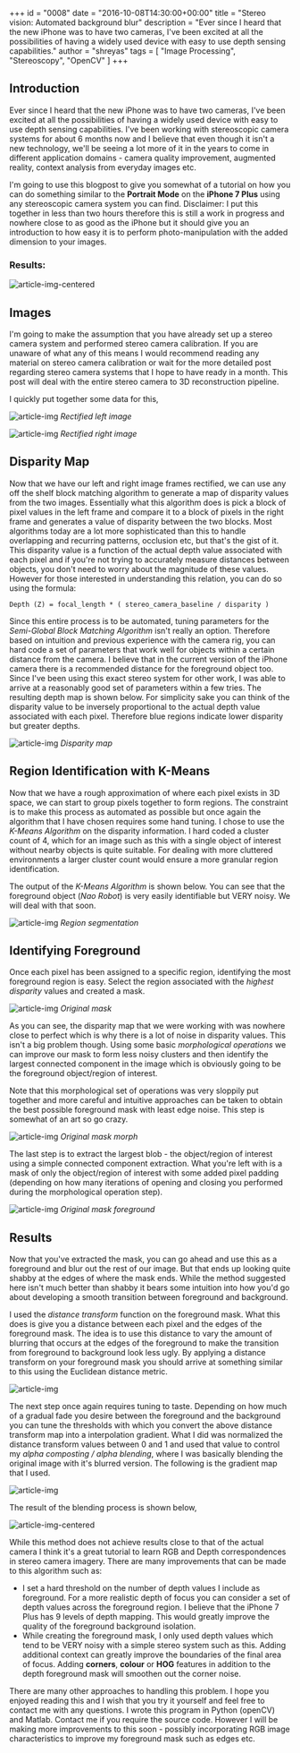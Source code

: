 +++
id = "0008"
date = "2016-10-08T14:30:00+00:00"
title = "Stereo vision: Automated background blur"
description = "Ever since I heard that the new iPhone was to have two cameras, I've been excited at all the possibilities of having a widely used device with easy to use depth sensing capabilities."
author = "shreyas"
tags = [ "Image Processing", "Stereoscopy", "OpenCV" ]
+++

## Introduction

Ever since I heard that the new iPhone was to have two cameras, I've been excited at all the possibilities of having a widely used device with easy to use depth sensing capabilities. I've been working with stereoscopic camera systems for about 6 months now and I believe that even though it isn't a new technology, we'll be seeing a lot more of it in the years to come in different application domains - camera quality improvement, augmented reality, context analysis from everyday images etc.

I'm going to use this blogpost to give you somewhat of a tutorial on how you can do something similar to the **Portrait Mode** on the **iPhone 7 Plus** using any stereoscopic camera system you can find. Disclaimer: I put this together in less than two hours therefore this is still a work in progress and nowhere close to as good as the iPhone but it should give you an introduction to how easy it is to perform photo-manipulation with the added dimension to your images.


### Results:

![article-img-centered](/img/blog/0008/before_after.png "Results")

## Images

I'm going to make the assumption that you have already set up a stereo camera system and performed stereo camera calibration. If you are unaware of what any of this means I would recommend reading any material on stereo camera calibration or wait for the more detailed post regarding stereo camera systems that I hope to have ready in a month. This post will deal with the entire stereo camera to 3D reconstruction pipeline.

I quickly put together some data for this,

![article-img](/img/blog/0008/left_colour_rectified.png "Rectified left image")
*Rectified left image*

![article-img](/img/blog/0008/right_colour_rectified.png "Rectified right image")
*Rectified right image*


## Disparity Map

Now that we have our left and right image frames rectified, we can use any off the shelf block matching algorithm to generate a map of disparity values from the two images. Essentially what this algorithm does is pick a block of pixel values in the left frame and compare it to a block of pixels in the right frame and generates a value of disparity between the two blocks. Most algorithms today are a lot more sophisticated than this to handle overlapping and recurring patterns, occlusion etc, but that's the gist of it. This disparity value is a function of the actual depth value associated with each pixel and if you're not trying to accurately measure distances between objects, you don't need to worry about the magnitude of these values. However for those interested in understanding this relation, you can do so using the formula:

```
Depth (Z) = focal_length * ( stereo_camera_baseline / disparity )
```

Since this entire process is to be automated, tuning parameters for the *Semi-Global Block Matching Algorithm* isn't really an option. Therefore based on intuition and previous experience with the camera rig, you can hard code a set of parameters that work well for objects within a certain distance from the camera. I believe that in the current version of the iPhone camera there is a recommended distance for the foreground object too. Since I've been using this exact stereo system for other work, I was able to arrive at a reasonably good set of parameters within a few tries. The resulting depth map is shown below. For simplicity sake you can think of the disparity value to be inversely proportional to the actual depth value associated with each pixel. Therefore blue regions indicate lower disparity but greater depths.

![article-img](/img/blog/0008/disparity_map.png "Disparity map")
*Disparity map*


## Region Identification with K-Means

Now that we have a rough approximation of where each pixel exists in 3D space, we can start to group pixels together to form regions. The constraint is to make this process as automated as possible but once again the algorithm that I have chosen requires some hand tuning. I chose to use the *K-Means Algorithm* on the disparity information. I hard coded a cluster count of 4, which for an image such as this with a single object of interest without nearby objects is quite suitable. For dealing with more cluttered environments a larger cluster count would ensure a more granular region identification.

The output of the *K-Means Algorithm* is shown below. You can see that the foreground object (*Nao Robot*) is very easily identifiable but VERY noisy. We will deal with that soon.

![article-img](/img/blog/0008/regionid.png "Region segmentation")
*Region segmentation*

## Identifying Foreground

Once each pixel has been assigned to a specific region, identifying the most foreground region is easy. Select the region associated with the *highest disparity* values and created a mask.

![article-img](/img/blog/0008/original_mask.png "Original mask")
*Original mask*


As you can see, the disparity map that we were working with was nowhere close to perfect which is why there is a lot of noise in disparity values. This isn't a big problem though. Using some basic *morphological operations* we can improve our mask to form less noisy clusters and then identify the largest connected component in the image which is obviously going to be the foreground object/region of interest.

Note that this morphological set of operations was very sloppily put together and more careful and intuitive approaches can be taken to obtain the best possible foreground mask with least edge noise. This step is somewhat of an art so go crazy.

![article-img](/img/blog/0008/original_mask_morph.png "Original mask morph")
*Original mask morph*

The last step is to extract the largest blob - the object/region of interest using a simple connected component extraction. What you're left with is a mask of only the object/region of interest with some added pixel padding (depending on how many iterations of opening and closing you performed during the morphological operation step).

![article-img](/img/blog/0008/original_mask_foreground.png "Original mask foreground")
*Original mask foreground*

## Results

Now that you've extracted the mask, you can go ahead and use this as a foreground and blur out the rest of our image. But that ends up looking quite shabby at the edges of where the mask ends. While the method suggested here isn't much better than shabby it bears some intuition into how you'd go about developing a smooth transition between foreground and background.

I used the *distance transform* function on the foreground mask. What this does is give you a distance between each pixel and the edges of the foreground mask. The idea is to use this distance to vary the amount of blurring that occurs at the edges of the foreground to make the transition from foreground to background look less ugly. By applying a distance transform on your foreground mask you should arrive at something similar to this using the Euclidean distance metric.

![article-img](/img/blog/0008/distance_transform_full.png "Distance transformation full")

The next step once again requires tuning to taste. Depending on how much of a gradual fade you desire between the foreground and the background you can tune the thresholds with which you convert the above distance transform map into a interpolation gradient. What I did was normalized the distance transform values between 0 and 1 and used that value to control my *alpha composting / alpha blending*, where I was basically blending the original image with it's blurred version. The following is the gradient map that I used.

![article-img](/img/blog/0008/distance_transform.png "Distance transformation")

The result of the blending process is shown below,

![article-img-centered](/img/blog/0008/before_after.png "Results")


While this method does not achieve results close to that of the actual camera I think it's a great tutorial to learn RGB and Depth correspondences in stereo camera imagery. There are many improvements that can be made to this algorithm such as:

- I set a hard threshold on the number of depth values I include as foreground. For a more realistic depth of focus you can consider a set of depth values across the foreground region. I believe that the iPhone 7 Plus has 9 levels of depth mapping. This would greatly improve the quality of the foreground background isolation.
- While creating the foreground mask, I only used depth values which tend to be VERY noisy with a simple stereo system such as this. Adding additional context can greatly improve the boundaries of the final area of focus. Adding **corners**, **colour** or **HOG** features in addition to the depth foreground mask will smoothen out the corner noise.

There are many other approaches to handling this problem. I hope you enjoyed reading this and I wish that you try it yourself and feel free to contact me with any questions. I wrote this program in Python (openCV) and Matlab. Contact me if you require the source code. However I will be making more improvements to this soon - possibly incorporating RGB image characteristics to improve my foreground mask such as edges etc.
